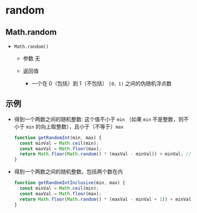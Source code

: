 # random

## Math.random

+ `Math.random()`

  + 参数 无
  + 返回值

    + 一个在 0（包括）到 1（不包括） `[0，1)` 之间的伪随机浮点数

## 示例

+ 得到一个两数之间的随机整数: 这个值不小于 `min` （如果 `min` 不是整数，则不小于 `min` 的向上取整数），且小于（不等于）`max`

  ```js
  function getRandomInt(min, max) {
    const minVal = Math.ceil(min);
    const maxVal = Math.floor(max);
    return Math.floor(Math.random() * (maxVal - minVal)) + minVal; //不含最大值，含最小值
  }
  ```

+ 得到一个两数之间的随机整数，包括两个数在内

  ```js
  function getRandomIntInclusive(min, max) {
    const minVal = Math.ceil(min);
    const maxVal = Math.floor(max);
    return Math.floor(Math.random() * (maxVal - minVal + 1)) + minVal; //含最大值，含最小值
  }
  ```
